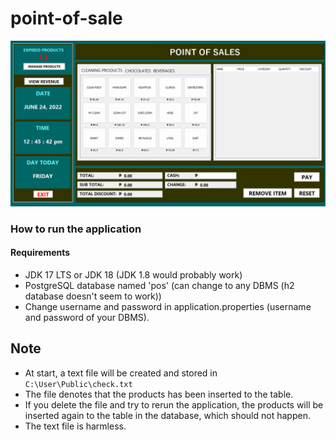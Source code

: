 # point-of-sale
![1](https://github.com/pitzzahh/point-of-sale/blob/f911914a475a02cc6e7450485fef70fec63f1d30/main_ui.png?raw=true)

### How to run the application
#### Requirements

- JDK 17 LTS or JDK 18 (JDK 1.8 would probably work)
- PostgreSQL database named 'pos' (can change to any DBMS (h2 database doesn't seem to work))
- Change username and password in application.properties (username and password of your DBMS).

## Note

- At start, a text file will be created and stored in ```C:\User\Public\check.txt``` 
- The file denotes that the products has been inserted to the table.
- If you delete the file and try to rerun the application, the products will be inserted again to the table in the database, which should not happen.
- The text file is harmless.

